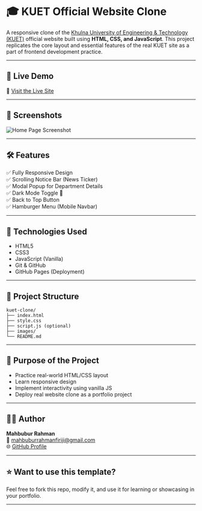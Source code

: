 # 🎓 KUET Official Website Clone

A responsive clone of the [Khulna University of Engineering & Technology (KUET)](https://www.kuet.ac.bd/) official website built using **HTML, CSS, and JavaScript**. This project replicates the core layout and essential features of the real KUET site as a part of frontend development practice.

---

## 🚀 Live Demo

🔗 [Visit the Live Site](https://mah-bubur.github.io/kuet-clone/)

---

## 📸 Screenshots

![Home Page Screenshot](https://via.placeholder.com/800x400?text=KUET+Clone+Home+Page)

---

## 🛠️ Features

✅ Fully Responsive Design  
✅ Scrolling Notice Bar (News Ticker)  
✅ Modal Popup for Department Details  
✅ Dark Mode Toggle 🌙  
✅ Back to Top Button  
✅ Hamburger Menu (Mobile Navbar)

---

## 🧪 Technologies Used

- HTML5  
- CSS3  
- JavaScript (Vanilla)  
- Git & GitHub  
- GitHub Pages (Deployment)

---

## 📁 Project Structure

```
kuet-clone/
├── index.html
├── style.css
├── script.js (optional)
├── images/
└── README.md
```

---

## 🎯 Purpose of the Project

- Practice real-world HTML/CSS layout  
- Learn responsive design  
- Implement interactivity using vanilla JS  
- Deploy real website clone as a portfolio project

---

## 🙋‍♂️ Author

**Mahbubur Rahman**  
📧 mahbuburrahmanfiriji@gmail.com  
🌐 [GitHub Profile](https://github.com/mah-bubur)

---

## ⭐ Want to use this template?

Feel free to fork this repo, modify it, and use it for learning or showcasing in your portfolio.

---
